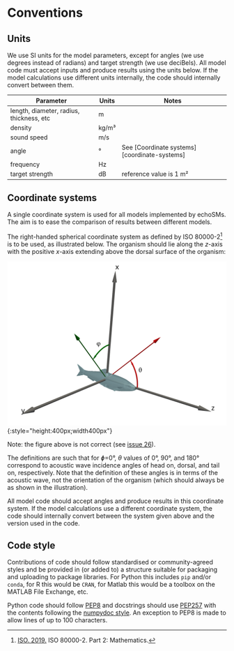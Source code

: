 # Conventions

## Units

We use SI units for the model parameters, except for angles (we use degrees instead of radians) and target strength (we use deciBels).  All model code must accept inputs and produce results using the units below. If the model calculations use different units internally, the code should internally convert between them.

| Parameter | Units | Notes |
|-----------|-------|--|
|length, diameter, radius, thickness, etc|m||
|density|kg/m³||
|sound speed|m/s||
|angle|°|See [Coordinate systems][coordinate-systems]|
|frequency|Hz||
|target strength|dB|reference value is 1 m²|

## Coordinate systems

A single coordinate system is used for all models implemented by echoSMs. The aim is to ease the comparison of results between different models.

The right-handed spherical coordinate system as defined by ISO 80000-2[^1] is to be used, as illustrated below. The organism should lie along the _z_-axis with the positive _x_-axis extending above the dorsal surface of the organism:

<!--- This code will include an html file, originally used to
include a live 3D view of the coordinate system, but there are
issues with the html so for the moment a 2D image is used.
<p align="center">
<iframe src="../coordinate_system2.html" title="Coordinate system" width="100%" height="500" frameborder="0"></iframe>
</p>
--->

![The coordinate system](resources/coordinate_system.svg){:style="height:400px;width400px"}

Note: the figure above is not correct (see [issue 26](https://github.com/ices-tools-dev/echoSMs/issues/26)).

The definitions are such that for _ɸ_=0°, _θ_ values of 0°, 90°, and 180° correspond to acoustic wave incidence angles of head on, dorsal, and tail on, respectively. Note that the definition of these angles is in terms of the acoustic wave, not the orientation of the organism (which should always be as shown in the illustration).

All model code should accept angles and produce results in this coordinate system. If the model calculations use a different coordinate system, the code should internally convert between the system given above and the version used in the code.

## Code style

Contributions of code should follow standardised or community-agreed styles and be provided in (or added to) a structure suitable for packaging and uploading to package libraries. For Python this includes `pip` and/or `conda`, for R this would be `CRAN`, for Matlab this would be a toolbox on the MATLAB File Exchange, etc.

Python code should follow [PEP8](https://peps.python.org/pep-0008) and docstrings should use [PEP257](https://peps.python.org/pep-0257/) with the contents following the [numpydoc style](https://numpydoc.readthedocs.io/en/latest/format.html). An exception to PEP8 is made to allow lines of up to 100 characters.

[^1]: [ISO. 2019.](https://www.iso.org/obp/ui/en/#iso:std:iso:80000:-2:ed-2:v2:en) ISO 80000-2. Part 2: Mathematics.
